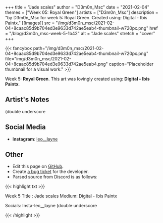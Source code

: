 +++
title =       "Jade scales"
author =      "D3m0n_Msc"
date =        "2021-02-04"
themes =      ["Week 05: Royal Green"]
artists =     ["D3m0n_Msc"]
description = "by D3m0n_Msc for week 5: Royal Green. Created using: Digital - Ibis Paintx."
[[images]]
      src = "/img/d3m0n_msc/2021-02-04+8caac85d9b704ed3e9633d742ae5eab4-thumbnail-w720px.png"
      href = "/blog/d3m0n_msc-week-5-1b42"
      alt = "Jade scales"
      stretch = "cover"
+++


{{< fancybox path="/img/d3m0n_msc/2021-02-04+8caac85d9b704ed3e9633d742ae5eab4-thumbnail-w720px.png" file="img/d3m0n_msc/2021-02-04+8caac85d9b704ed3e9633d742ae5eab4.png" caption="Placeholder thumbnail for a visual work." >}}


Week 5: **Royal Green**. This art was lovingly created using: **Digital - Ibis Paintx**.

## Artist's Notes

(double underscore

## Social Media

- **Instagram**: <a href='https://instagram.com/leo__layne' target='_blank'>leo__layne</a>

## Other

- Edit this page on [GitHub](https://github.com/teaminkling/web-refresh/edit/main/content/blog/d3m0n_msc-week-5-1b42.md).
- Create [a bug ticket](https://github.com/teaminkling/web-refresh/issues/new?assignees=&labels=bug&template=problem-report.md&title=) for the developer.
- Parsed source from Discord is as follows:

{{< highlight txt >}}

Week 5
Title : Jade scales
Medium: Digital - Ibis Paintx

Socials: Insta-leo__layne (double underscore

{{< /highlight >}}